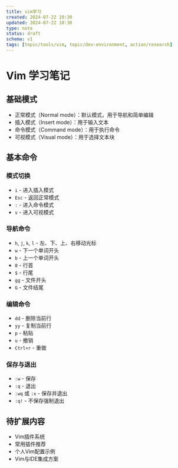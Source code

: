 ```yaml
---
title: vim学习
created: 2024-07-22 10:30
updated: 2024-07-22 10:30
type: note
status: draft
schema: v1
tags: [topic/tools/vim, topic/dev-environment, action/research]
---
```


# Vim 学习笔记

## 基础模式
- 正常模式（Normal mode）：默认模式，用于导航和简单编辑
- 插入模式（Insert mode）：用于输入文本
- 命令模式（Command mode）：用于执行命令
- 可视模式（Visual mode）：用于选择文本块

## 基本命令

### 模式切换
- `i` - 进入插入模式
- `Esc` - 返回正常模式
- `:` - 进入命令模式
- `v` - 进入可视模式

### 导航命令
- `h`, `j`, `k`, `l` - 左、下、上、右移动光标
- `w` - 下一个单词开头
- `b` - 上一个单词开头
- `0` - 行首
- `$` - 行尾
- `gg` - 文件开头
- `G` - 文件结尾

### 编辑命令
- `dd` - 删除当前行
- `yy` - 复制当前行
- `p` - 粘贴
- `u` - 撤销
- `Ctrl+r` - 重做

### 保存与退出
- `:w` - 保存
- `:q` - 退出
- `:wq` 或 `:x` - 保存并退出
- `:q!` - 不保存强制退出

## 待扩展内容
- Vim插件系统
- 常用插件推荐
- 个人Vim配置示例
- Vim与IDE集成方案 